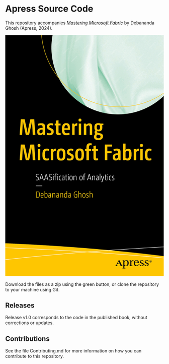 # Apress Source Code

This repository accompanies [*Mastering Microsoft Fabric*](https://www.link.springer.com/book/10.1007/979-8-8688-0130-3) by Debananda Ghosh (Apress, 2024).

[comment]: #cover
![Cover image](9798868801303.jpg)

Download the files as a zip using the green button, or clone the repository to your machine using Git.

## Releases

Release v1.0 corresponds to the code in the published book, without corrections or updates.

## Contributions

See the file Contributing.md for more information on how you can contribute to this repository.